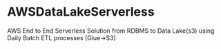 # AWSDataLakeServerless
AWS End to End Serverless Solution from RDBMS to Data Lake(s3) using Daily Batch ETL processes (Glue->S3)
